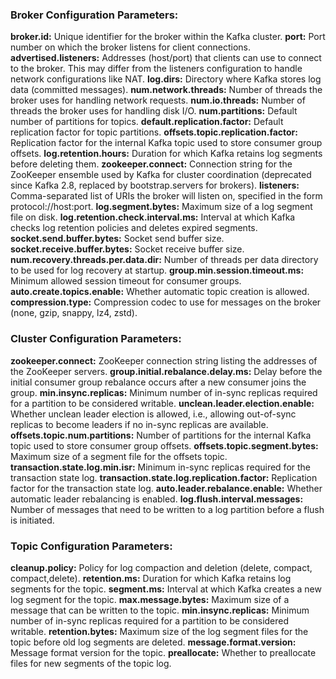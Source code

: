### Broker Configuration Parameters:
**broker.id:** Unique identifier for the broker within the Kafka cluster.
**port:** Port number on which the broker listens for client connections.
**advertised.listeners:** Addresses (host/port) that clients can use to connect to the broker. This may differ from the listeners configuration to handle network configurations like NAT.
**log.dirs:** Directory where Kafka stores log data (committed messages).
**num.network.threads:** Number of threads the broker uses for handling network requests.
**num.io.threads:** Number of threads the broker uses for handling disk I/O.
**num.partitions:** Default number of partitions for topics.
**default.replication.factor:** Default replication factor for topic partitions.
**offsets.topic.replication.factor:** Replication factor for the internal Kafka topic used to store consumer group offsets.
**log.retention.hours:** Duration for which Kafka retains log segments before deleting them.
**zookeeper.connect:** Connection string for the ZooKeeper ensemble used by Kafka for cluster coordination (deprecated since Kafka 2.8, replaced by bootstrap.servers for brokers).
**listeners:** Comma-separated list of URIs the broker will listen on, specified in the form protocol://host:port.
**log.segment.bytes:** Maximum size of a log segment file on disk.
**log.retention.check.interval.ms:** Interval at which Kafka checks log retention policies and deletes expired segments.
**socket.send.buffer.bytes:** Socket send buffer size.
**socket.receive.buffer.bytes:** Socket receive buffer size.
**num.recovery.threads.per.data.dir:** Number of threads per data directory to be used for log recovery at startup.
**group.min.session.timeout.ms:** Minimum allowed session timeout for consumer groups.
**auto.create.topics.enable:** Whether automatic topic creation is allowed.
**compression.type:** Compression codec to use for messages on the broker (none, gzip, snappy, lz4, zstd).


### Cluster Configuration Parameters:
**zookeeper.connect:** ZooKeeper connection string listing the addresses of the ZooKeeper servers.
**group.initial.rebalance.delay.ms:** Delay before the initial consumer group rebalance occurs after a new consumer joins the group.
**min.insync.replicas:** Minimum number of in-sync replicas required for a partition to be considered writable.
**unclean.leader.election.enable:** Whether unclean leader election is allowed, i.e., allowing out-of-sync replicas to become leaders if no in-sync replicas are available.
**offsets.topic.num.partitions:** Number of partitions for the internal Kafka topic used to store consumer group offsets.
**offsets.topic.segment.bytes:** Maximum size of a segment file for the offsets topic.
**transaction.state.log.min.isr:** Minimum in-sync replicas required for the transaction state log.
**transaction.state.log.replication.factor:** Replication factor for the transaction state log.
**auto.leader.rebalance.enable:** Whether automatic leader rebalancing is enabled.
**log.flush.interval.messages:** Number of messages that need to be written to a log partition before a flush is initiated.


### Topic Configuration Parameters:
**cleanup.policy:** Policy for log compaction and deletion (delete, compact, compact,delete).
**retention.ms:** Duration for which Kafka retains log segments for the topic.
**segment.ms:** Interval at which Kafka creates a new log segment for the topic.
**max.message.bytes:** Maximum size of a message that can be written to the topic.
**min.insync.replicas:** Minimum number of in-sync replicas required for a partition to be considered writable.
**retention.bytes:** Maximum size of the log segment files for the topic before old log segments are deleted.
**message.format.version:** Message format version for the topic.
**preallocate:** Whether to preallocate files for new segments of the topic log.


